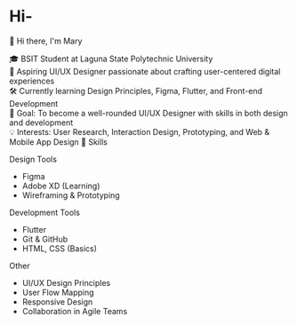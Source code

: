 # Hi-


👋 Hi there, I'm Mary 

🎓 BSIT Student at Laguna State Polytechnic University  
🎨 Aspiring UI/UX Designer passionate about crafting user-centered digital experiences  
🛠️ Currently learning Design Principles, Figma, Flutter, and Front-end Development  
🎯 Goal: To become a well-rounded UI/UX Designer with skills in both design and development  
💡 Interests: User Research, Interaction Design, Prototyping, and Web & Mobile App Design
💼 Skills

Design Tools
- Figma  
- Adobe XD (Learning)  
- Wireframing & Prototyping  

Development Tools  
- Flutter  
- Git & GitHub  
- HTML, CSS (Basics)  

Other
- UI/UX Design Principles  
- User Flow Mapping  
- Responsive Design  
- Collaboration in Agile Teams
